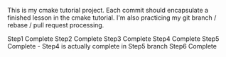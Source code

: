 This is my cmake tutorial project. Each commit should encapsulate a finished lesson in the cmake tutorial. I'm also practicing my git branch / rebase / pull request processing.

Step1 Complete
Step2 Complete
Step3 Complete
Step4 Complete
Step5 Complete - Step4 is actually complete in Step5 branch
Step6 Complete


